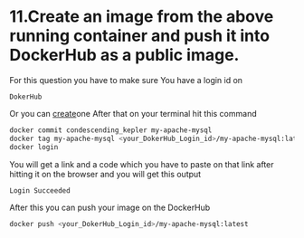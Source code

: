 # 11.Create an image from the above running container and push it into DockerHub as a public image.
For this question you have to make sure You have a login id on 
```plaintext
DokerHub
```
Or you can [create](https://hub.docker.com)one
After that on your terminal hit this command
```sh
docker commit condescending_kepler my-apache-mysql
docker tag my-apache-mysql <your_DokerHub_Login_id>/my-apache-mysql:latest
docker login
```
You will get a link and a code which you have to paste on that link after hitting it on the browser
and you will get this output
```plaintext
Login Succeeded
```
After this you can push your image on the DockerHub
```sh
docker push <your_DokerHub_Login_id>/my-apache-mysql:latest
```
